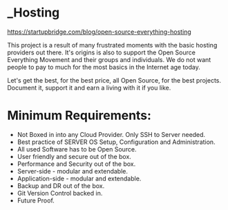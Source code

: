 # _Hosting
https://startupbridge.com/blog/open-source-everything-hosting

This project is a result of many frustrated moments with the basic hosting providers out there.
It's origins is also to support the Open Source Everything Movement and their groups and individuals.
We do not want people to pay to much for the most basics in the Internet age today.

Let's get the best, for the best price, all Open Source, for the best projects.
Document it, support it and earn a living with it if you like.

# Minimum Requirements:
- Not Boxed in into any Cloud Provider. Only SSH to Server needed.
- Best practice of SERVER OS Setup, Configuration and Administration.
- All used Software has to be Open Source.
- User friendly and secure out of the box.
- Performance and Security out of the box.
- Server-side - modular and extendable.
- Application-side - modular and extendable.
- Backup and DR out of the box.
- Git Version Control backed in.
- Future Proof.
